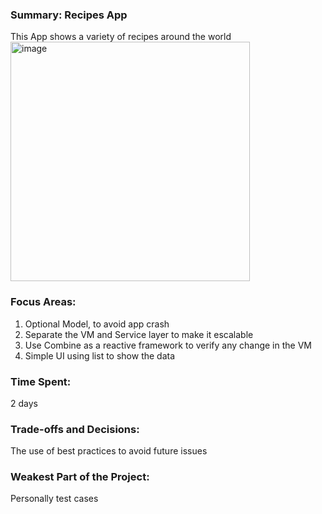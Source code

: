 ### Summary: Recipes App
This App shows a variety of recipes around the world
<img width="383" alt="image" src="https://github.com/user-attachments/assets/cf223a6f-f60f-4c23-9c83-ee2297c91aff" />


### Focus Areas: 
1. Optional Model, to avoid app crash
2. Separate the VM and Service layer to make it escalable 
3. Use Combine as a reactive framework to verify any change in the VM
4. Simple UI using list to show the data

### Time Spent: 
2 days

### Trade-offs and Decisions: 
The use of best practices to avoid future issues

### Weakest Part of the Project: 
Personally test cases

